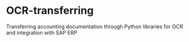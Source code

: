 # OCR-transferring
Transferring accounting documentation through Python libraries for OCR and integration with SAP ERP
